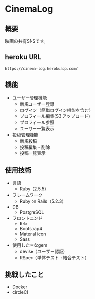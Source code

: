 # CinemaLog

## 概要
映画の共有SNSです。

## heroku URL
```url
https://cinema-log.herokuapp.com/
```

## 機能
- ユーザー管理機能
  - 新規ユーザー登録
  - ログイン（簡単ログイン機能を含む）
  - プロフィール編集(S3 アップロード)
  - プロフィール参照
  - ユーザー一覧表示
- 投稿管理機能
  - 新規投稿
  - 投稿編集・削除
  - 投稿一覧表示

## 使用技術
- 言語
  - Ruby（2.5.5）
- フレームワーク
  - Ruby on Rails（5.2.3）
- DB
  - PostgreSQL
- フロントエンド
  - Erb
  - Bootstrap4
  - Material icon
  - Sass
- 使用した主なgem
  - devise（ユーザー認証）
  - RSpec（単体テスト・結合テスト）

## 挑戦したこと
- Docker
- circleCI